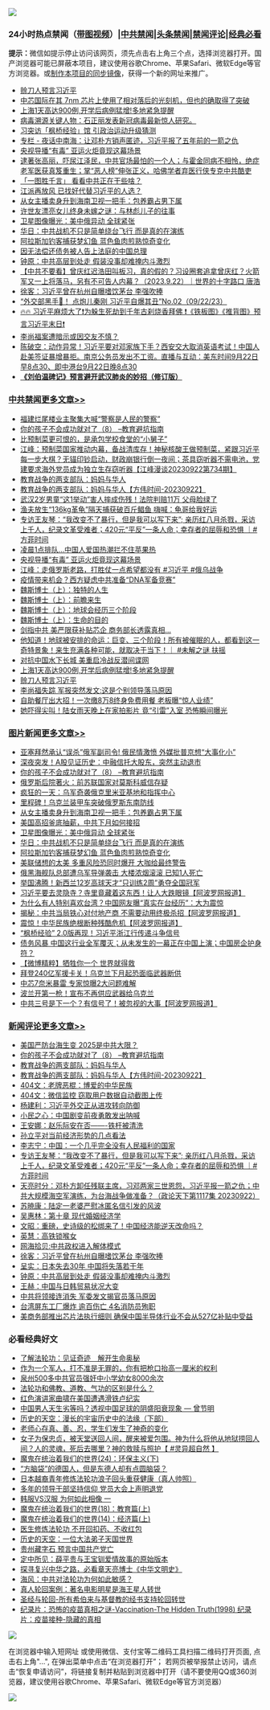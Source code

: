 ![](https://raw.githubusercontent.com/jsvpn/jsproxy/dev/64photo/fqnews-qr.jpg)

<div id="tt">
<h3>24小时热点禁闻（<a href="https://391091.xyz" target="_blank">带图视频</a>）|<a href="#%E4%B8%AD%E5%85%B1%E7%A6%81%E9%97%BB%E6%9B%B4%E5%A4%9A%E6%96%87%E7%AB%A0">中共禁闻</a>|<a href="#%E5%9B%BE%E7%89%87%E6%96%B0%E9%97%BB%E6%9B%B4%E5%A4%9A%E6%96%87%E7%AB%A0">头条禁闻</a>|<a href="#%E6%96%B0%E9%97%BB%E8%AF%84%E8%AE%BA%E6%9B%B4%E5%A4%9A%E6%96%87%E7%AB%A0">禁闻评论|<a href="#%E5%BF%85%E7%9C%8B%E7%BB%8F%E5%85%B8%E5%A5%BD%E6%96%87">经典必看</a></h3>
<div><b>提示：</b>微信如提示停止访问该网页，须先点击右上角三个点，选择浏览器打开。国产浏览器可能已屏蔽本项目，建议使用谷歌Chrome、苹果Safari、微软Edge等官方浏览器。或<a href="%E5%88%B6%E4%BD%9Cgit%E7%A6%81%E9%97%BB%E9%95%9C%E5%83%8F.md">制作本项目的同步镜像</a>，获得一个新的网址来推广。</div>
<ul>

<li><a href="/cbnews/20230922/1937227.md">赊刀人预言习近平</a></li>
<li><a href="/itnews/20230922/1937255.md">中芯国际在其 7nm 芯片上使用了相对落后的光刻机，但也的确取得了突破</a></li>
<li><a href="/cbnews/20230922/1937241.md">上海1天高达900例,开学后病例猛增!多地紧急提醒</a></li>
<li><a href="/sohnews/20230922/1937307.md">病毒溯源关键人物：石正丽发表新冠病毒最新惊人研究。</a></li>
<li><a href="/ccpdope/20230923/1937435.md">习突访「枫桥经验」馆 引政治运动升级猜测</a></li>
<li><a href="/ssgc/20230923/1937494.md">专栏 - 夜话中南海：让邓朴方销声匿迹，习近平报了五年前的一箭之仇</a></li>
<li><a href="/cbnews/20230923/1937497.md">央视导播“有毒” 亚运火炬竟现这幕场景</a></li>
<li><a href="/sohnews/20230922/1937369.md">逮著张高丽，吓尿江泽民，中共官场最怕的一个人；与霍金同病不相怜，绝症老军医获真笈重生；掌“恶人榜”伸张正义，哈佛学者弃医行侠专克中共酷吏</a></li>
<li><a href="/ccpdope/20230923/1937473.md">「一图胜千言」 看看中共正在干些啥？</a></li>
<li><a href="/baitai/20230923/1937579.md">江派再放风 已找好代替习近平的人选？</a></li>
<li><a href="/topimagenews/20230923/1937534.md">从女主播卖身升到海南卫视一把手：包养霸占男下属</a></li>
<li><a href="/lifebaike/20230923/1937521.md">许世友漂亮女儿终身未嫁之谜：与林彪儿子的往事</a></li>
<li><a href="/topimagenews/20230923/1937519.md">卫星图像曝光：美中俄异动 全球紧张</a></li>
<li><a href="/topimagenews/20230922/1937375.md">华日：中共战机不只是简单绕台飞行 而是真的在演练</a></li>
<li><a href="/topimagenews/20230922/1937368.md">阿拉斯加钓客捕获梦幻鱼 蓝色鱼肉煎熟惊奇变化</a></li>
<li><a href="/cnnews/20230923/1937493.md">因无法偿还债务被人告上法庭的中国总理</a></li>
<li><a href="/comments/20230923/1937502.md">钟原：中共高层到处走 假装没事却难掩内斗激烈</a></li>
<li><a href="/sohnews/20230922/1937287.md">【中共不要看】曾庆红迟浩田叫板习，真的假的？习设圈套追拿曾庆红？火箭军又一上将落马，另有不可告人内幕？（2023.9.22）｜世界的十字路口 唐浩</a></li>
<li><a href="/comments/20230923/1937509.md">徐客：习近平曾在杭州自曝嗜饮茅台 李强吹捧</a></li>
<li><a href="/sohnews/20230923/1937432.md">“外交部黑手👋！ 点炮儿秦刚 习近平自爆其丑”No.02（09/22/23）</a></li>
<li><a href="/sohnews/20230923/1937577.md">🔥🔥 习近平麻烦大了❗为躲生死劫到千年古刹烧香拜佛 ❗《铁板图》《推背图》预言习近平末日❗</a></li>
<li><a href="/headline/20230922/1937266.md">李尚福案遭暗示或因交友不慎？</a></li>
<li><a href="/sohnews/20230922/1937288.md">陈破空：动作异常！习近平要对邓家族下手？西安交大取消英语考试！中国人赴美签证暴增暴拒。南京公务员发出不工资。直播与互动：美东时间9月22日早8点30、即中港台9月22日晚8点30</a></li>
<li><b><a href="/comments/20200207/1272816.md" target="_blank">《刘伯温碑记》预言避开武汉肺炎的妙招（修订版）</a></b></li>
</ul>
</div>

<div class="catlist">
<h3><a href="/cbnews/" target="_blank">中共禁闻</a><span><a href="/cbnews/" target="_blank" rel="nofollow">更多文章>></a></span></h3>
<ul>
<li><a href="/cbnews/20230923/1937675.md" target="_blank">福建烂尾楼业主聚集大喊“警察是人民的警察”</a></li>
<li><a href="/comments/20230923/1937654.md" target="_blank">你的孩子不会成功就对了（8） &#8211;教育避坑指南</a></li>
<li><a href="/cbnews/20230923/1937650.md" target="_blank">比预制菜更可恨的，是承包学校食堂的“小舅子”</a></li>
<li><a href="/cbnews/20230923/1937649.md" target="_blank">江峰：预制菜国家推动内幕，备战清库存！神秘核酸王做预制菜，紧跟习近平每一步大棋？无锚印钞启动，财政崩银行倒一夜间；茶具窃听器不需电池，党建要求海外党员成为独立生存窃听器【江峰漫谈20230922第734期】</a></li>
<li><a href="/comments/20230923/1937628.md" target="_blank">教育战争的两支部队：妈妈与华人</a></li>
<li><a href="/comments/20230923/1937627.md" target="_blank">教育战争的两支部队：妈妈与华人【方伟时间-20230922】</a></li>
<li><a href="/cbnews/20230923/1937581.md" target="_blank">武汉2岁男童“这1举动”害人摔成伤残！法院判赔11万 父母脸绿了</a></li>
<li><a href="/cbnews/20230923/1937580.md" target="_blank">渔夫放生“136kg革龟”隔天捕获破百斤鲳鱼 嗨喊：龟哥给我好运</a></li>
<li><a href="/comments/20230923/1937566.md" target="_blank">专访王友琴：“我改变不了暴行，但是我可以写下来”; 亲历红八月杀戮，采访上千人，纪录文革受难者；420元“平反”一条人命；幸存者的屈辱和恐惧 ｜#方菲时间</a></li>
<li><a href="/cbnews/20230923/1937544.md" target="_blank">凌晨1点排队…中国人爱国热潮拦不住苹果热</a></li>
<li><a href="/cbnews/20230923/1937497.md" target="_blank">央视导播“有毒” 亚运火炬竟现这幕场景</a></li>
<li><a href="/cbnews/20230923/1937488.md" target="_blank">江峰：走俄罗斯老路，打胜仗一点希望都没有 #习近平 #俄乌战争</a></li>
<li><a href="/cbnews/20230922/1937390.md" target="_blank">疫情带来机会？西方疑虑中共准备“DNA军备竞赛”</a></li>
<li><a href="/comments/20230922/1937349.md" target="_blank">魏斯博士（上）：独特的人生</a></li>
<li><a href="/comments/20230922/1937348.md" target="_blank">魏斯博士（上）：前瞻来生</a></li>
<li><a href="/comments/20230922/1937347.md" target="_blank">魏斯博士（上）：地球会经历三个阶段</a></li>
<li><a href="/comments/20230922/1937346.md" target="_blank">魏斯博士（上）：生命的目的</a></li>
<li><a href="/cbnews/20230922/1937341.md" target="_blank">剑指中共 美严限获补贴芯企 商务部长透露真相…</a></li>
<li><a href="/comments/20230922/1937309.md" target="_blank">他知道！地球被安排的命运：巨变、三个阶段！所有被催眠的人，都看到这一奇特景象！来生充满各种可能，就取决于当下！｜ #未解之谜 扶摇</a></li>
<li><a href="/cbnews/20230922/1937242.md" target="_blank">对抗中国水下长城 美重启冷战反潜间谍网</a></li>
<li><a href="/cbnews/20230922/1937241.md" target="_blank">上海1天高达900例,开学后病例猛增!多地紧急提醒</a></li>
<li><a href="/cbnews/20230922/1937227.md" target="_blank">赊刀人预言习近平</a></li>
<li><a href="/cbnews/20230922/1937213.md" target="_blank">李尚福失踪 军报突然发文:这是个别领导落马原因</a></li>
<li><a href="/cbnews/20230922/1937191.md" target="_blank">自助餐厅出大招！一次缴8万8终身免费用餐 老板曝“惊人业绩”</a></li>
<li><a href="/cbnews/20230922/1937184.md" target="_blank">她吓得尖叫！陆女雨天晚上在家拍影片 竟“引雷”入室 恐怖瞬间曝光</a></li>

</ul>
</div>
<div class="catlist">
<h3><a href="/topimagenews/" target="_blank">图片新闻</a><span><a href="/topimagenews/" target="_blank" rel="nofollow">更多文章>></a></span></h3>
<ul>
<li><a href="/topimagenews/20230923/1937674.md" target="_blank">亚塞拜然承认“误杀”俄军副司令! 俄民情激愤 外媒批普京想“大事化小”</a></li>
<li><a href="/topimagenews/20230923/1937663.md" target="_blank">深夜突发！A股见证历史：中融信托大股东，突然主动退市</a></li>
<li><a href="/comments/20230923/1937654.md" target="_blank">你的孩子不会成功就对了（8） &#8211;教育避坑指南</a></li>
<li><a href="/topimagenews/20230923/1937601.md" target="_blank">俄罗斯后院著火：前苏联国家对莫斯科威信存疑</a></li>
<li><a href="/topimagenews/20230923/1937543.md" target="_blank">疯狂的一天：乌军奇袭俄克里米亚基地和指挥中心</a></li>
<li><a href="/topimagenews/20230923/1937535.md" target="_blank">里程碑！乌克兰装甲车突破俄罗斯东南防线</a></li>
<li><a href="/topimagenews/20230923/1937534.md" target="_blank">从女主播卖身升到海南卫视一把手：包养霸占男下属</a></li>
<li><a href="/topimagenews/20230923/1937533.md" target="_blank">美国高招釜底抽薪，中共下月如何接招</a></li>
<li><a href="/topimagenews/20230923/1937519.md" target="_blank">卫星图像曝光：美中俄异动 全球紧张</a></li>
<li><a href="/topimagenews/20230922/1937375.md" target="_blank">华日：中共战机不只是简单绕台飞行 而是真的在演练</a></li>
<li><a href="/topimagenews/20230922/1937368.md" target="_blank">阿拉斯加钓客捕获梦幻鱼 蓝色鱼肉煎熟惊奇变化</a></li>
<li><a href="/topimagenews/20230922/1937340.md" target="_blank">美联储想的太美 多重风险恐同时爆开 大咖给最终警告</a></li>
<li><a href="/topimagenews/20230922/1937339.md" target="_blank">俄黑海舰队总部遭乌军导弹袭击 大楼浓烟滚滚 已知1人死亡</a></li>
<li><a href="/topimagenews/20230922/1937321.md" target="_blank">举国沸腾！新西兰12岁高球天才“只训练2周”勇夺全国冠军</a></li>
<li><a href="/topimagenews/20230922/1937212.md" target="_blank">习近平要去灵隐寺？寺里竟藏着这东西！让人大跌眼镜【阿波罗网报道】</a></li>
<li><a href="/topimagenews/20230922/1937183.md" target="_blank">为什么有人特别喜欢台湾？中国网友曝“真实在台经历”：大为震惊</a></li>
<li><a href="/topimagenews/20230922/1937182.md" target="_blank">揭秘：中共当局铁心对付地产商 不需要动用终极杀招【阿波罗网报道】</a></li>
<li><a href="/topimagenews/20230922/1937174.md" target="_blank">震惊！中华民族绝根断种残酷危机【阿波罗网报道】</a></li>
<li><a href="/topimagenews/20230922/1937162.md" target="_blank">“枫桥经验” 2.0版再现！习近平浙江行传递斗争信号</a></li>
<li><a href="/topimagenews/20230922/1937161.md" target="_blank">债务风暴 中国这行业全军覆灭；从未发生的一幕正在中国上演；中国房企护身符？</a></li>
<li><a href="/topimagenews/20230922/1937103.md" target="_blank">【微博精粹】牺牲你一个 世界就得救</a></li>
<li><a href="/topimagenews/20230921/1936843.md" target="_blank">拜登240亿军援卡关！乌克兰下月起恐面临武器断供</a></li>
<li><a href="/topimagenews/20230921/1936836.md" target="_blank">中芯7奈米暴雷 专家惊曝2大问题难解</a></li>
<li><a href="/topimagenews/20230921/1936829.md" target="_blank">波兰开第一枪！宣布不再供应武器给乌克兰</a></li>
<li><a href="/topimagenews/20230921/1936825.md" target="_blank">中共三号是下一个？有信号了！被忽视的大事【阿波罗网报道】</a></li>

</ul>
</div>
<div class="catlist">
<h3><a href="/comments/" target="_blank">新闻评论</a><span><a href="/comments/" target="_blank" rel="nofollow">更多文章>></a></span></h3>
<ul>
<li><a href="/comments/20230923/1937680.md" target="_blank">美国严防台海生变 2025是中共大限？</a></li>
<li><a href="/comments/20230923/1937654.md" target="_blank">你的孩子不会成功就对了（8） &#8211;教育避坑指南</a></li>
<li><a href="/comments/20230923/1937628.md" target="_blank">教育战争的两支部队：妈妈与华人</a></li>
<li><a href="/comments/20230923/1937627.md" target="_blank">教育战争的两支部队：妈妈与华人【方伟时间-20230922】</a></li>
<li><a href="/comments/20230923/1937594.md" target="_blank">404文：老牌恶棍：博爱的中华民族</a></li>
<li><a href="/comments/20230923/1937593.md" target="_blank">404文：微信监控 窃取用户数据自动截图上传</a></li>
<li><a href="/comments/20230923/1937592.md" target="_blank">杨建利：习近平外交正从进攻转向防御</a></li>
<li><a href="/comments/20230923/1937591.md" target="_blank">小民之心：中国剧变前夜勇敢发出呐喊</a></li>
<li><a href="/comments/20230923/1937585.md" target="_blank">王安娜：赵乐际安在否——-铁杆被清洗</a></li>
<li><a href="/comments/20230923/1937584.md" target="_blank">孙立平对当前经济形势的几点看法</a></li>
<li><a href="/comments/20230923/1937571.md" target="_blank">李志宁：中国：一个几乎完全没有人民福利的国家</a></li>
<li><a href="/comments/20230923/1937566.md" target="_blank">专访王友琴：“我改变不了暴行，但是我可以写下来”; 亲历红八月杀戮，采访上千人，纪录文革受难者；420元“平反”一条人命；幸存者的屈辱和恐惧 ｜#方菲时间</a></li>
<li><a href="/comments/20230923/1937563.md" target="_blank">天亮时分：邓朴方卸任残联主席，习邓两家三世恩怨，习近平报一箭之仇；中共大规模海空军演练，为台海战争做准备？（政论天下第1117集 20230922）</a></li>
<li><a href="/comments/20230923/1937553.md" target="_blank">苏暁康：陆定一老婆严慰冰匿名信引发的风波</a></li>
<li><a href="/comments/20230923/1937552.md" target="_blank">吴惠林：第十章 现代婚姻经济学</a></li>
<li><a href="/comments/20230923/1937518.md" target="_blank">文昭：重磅，史诗级的松绑来了！中国经济能逆天改命吗？</a></li>
<li><a href="/comments/20230923/1937511.md" target="_blank">英慧：高铁锁喉女</a></li>
<li><a href="/comments/20230923/1937510.md" target="_blank">网海拾贝:中共政权进入解体模式</a></li>
<li><a href="/comments/20230923/1937509.md" target="_blank">徐客：习近平曾在杭州自曝嗜饮茅台 李强吹捧</a></li>
<li><a href="/comments/20230923/1937508.md" target="_blank">呈实：日本失去30年 中国将失落若干年</a></li>
<li><a href="/comments/20230923/1937502.md" target="_blank">钟原：中共高层到处走 假装没事却难掩内斗激烈</a></li>
<li><a href="/comments/20230923/1937501.md" target="_blank">王赫：中国与日韩贸易状况大变</a></li>
<li><a href="/comments/20230923/1937500.md" target="_blank">中共将领接连消失 军委发文揭官员落马原因</a></li>
<li><a href="/comments/20230923/1937463.md" target="_blank">台湾屏东工厂爆炸 逾百伤亡 4名消防员殉职</a></li>
<li><a href="/comments/20230923/1937451.md" target="_blank">美商务部推出芯片法执行细则 确保中国半导体行业不会从527亿补贴中受益</a></li>

</ul>
</div>

<div class="catlist">
<h3>必看经典好文</h3>
<ul>
<li><a href="/comments/20200307/1289968.md" target="_blank">了解法轮功：见证奇迹　解开生命奥秘</a></li>
<li><a href="/comments/20221204/1819603.md" target="_blank">作为一个军人，打不准是无罪的，你有把枪口抬高一厘米的权利</a></li>
<li><a href="/comments/20200704/783272.md" target="_blank">泉州500多中共官员强奸中小学幼女8000余次</a></li>
<li><a href="/comments/20220329/1711172.md" target="_blank">法轮功和佛教、道教、气功的区别是什么？</a></li>
<li><a href="/lishi/20140517/664349.md" target="_blank">红色演讲家曲啸在美国遭遇滑铁卢纪实</a></li>
<li><a href="/comments/20220208/1689146.md" target="_blank">中国男人天生劣等吗？透视中国足球的阴盛阳衰现象 — 曾节明</a></li>
<li><a href="/tculture/20121025/73066.md" target="_blank">历史的天空：漫长的宇宙历史中的法缘（下部）</a></li>
<li><a href="/cbnews/20211221/1668847.md" target="_blank">老师心存真、善、忍，学生们发生了神奇的变化</a></li>
<li><a href="/comments/20211012/1636544.md" target="_blank">女子为保忠贞，被天堂送回人间，醒来被爱包围。神为什么将他从地狱捞回人间？人的灵魂，死后去哪里？神的救赎与照护【 #灵异超自然 】</a></li>
<li><a href="/cbnews/20180907/994846.md" target="_blank">魔鬼在统治着我们的世界(24)：环保主义(下)</a></li>
<li><a href="/comments/20220129/1685716.md" target="_blank">“方脑袋”的德国人，但是东德人却有点圆脑袋？</a></li>
<li><a href="/comments/20211023/1642745.md" target="_blank">日本越裔青年修炼法轮功浪子回头重获健康（真人帅照）</a></li>
<li><a href="/comments/20210307/1500218.md" target="_blank">多年的领导干部坚持信仰 党员大会上声明退党</a></li>
<li><a href="/bannedvideo/20220228/1697982.md" target="_blank">韩服VS汉服 为何如此相像 一</a></li>
<li><a href="/topimagenews/20180701/965109.md" target="_blank">魔鬼在统治着我们的世界(18)：教育篇(上)</a></li>
<li><a href="/topimagenews/20180605/953415.md" target="_blank">魔鬼在统治着我们的世界(14)：经济篇(上)</a></li>
<li><a href="/cbnews/20211114/1652055.md" target="_blank">医生修炼法轮功 不开回扣药、不收红包</a></li>
<li><a href="/tculture/20121025/73067.md" target="_blank">历史的天空：一位大法弟子天国世界</a></li>
<li><a href="/comments/20210226/1494382.md" target="_blank">贵州藏字石 预言中国共产党亡</a></li>
<li><a href="/comments/20200616/1345658.md" target="_blank">定中所见：薛平贵与王宝钏爱情故事的原始版本</a></li>
<li><a href="/comments/20220808/1768773.md" target="_blank">探寻复兴中华之路，必看章天亮博士《中华文明史》</a></li>
<li><a href="/comments/20191218/1228234.md" target="_blank">海风：中共对法轮功为何如此敏感？</a></li>
<li><a href="/comments/20200523/1332915.md" target="_blank">真人轮回案例：著名电影明星是海王星人转世</a></li>
<li><a href="/comments/20220503/1727836.md" target="_blank">圣经与轮回-所有希伯来与基督教的经书支持轮回转世</a></li>
<li><a href="/topimagenews/20180408/925060.md" target="_blank">纪录片：恐怖的疫苗真相之谜-Vaccination-The Hidden Truth(1998) 纪录片：疫苗接种-隐藏的真相</a></li>

</ul>
</div>

![](https://raw.githubusercontent.com/jsvpn/jsproxy/dev/64photo/fqnews-qr.jpg)

在浏览器中输入短网址 或使用微信、支付宝等二维码工具扫描二维码打开页面, 点击右上角"...", 在弹出菜单中点击“在浏览器打开”； 若网页被举报禁止访问，请点击“恢复申请访问”，将链接复制并粘贴到浏览器中打开（请不要使用QQ或360浏览器，建议使用谷歌Chrome、苹果Safari、微软Edge等官方浏览器）

![](https://raw.githubusercontent.com/jsvpn/jsproxy/dev/64photo/wx.jpg)